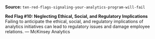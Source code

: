 **Source:** `ten-red-flags-signaling-your-analytics-program-will-fail`

**Red Flag #10: Neglecting Ethical, Social, and Regulatory Implications**
Failing to anticipate the ethical, social, and regulatory implications of analytics initiatives can lead to regulatory issues and damage employee relations. — McKinsey Analytics

